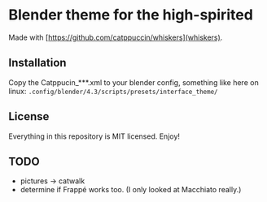 # Blender theme for the high-spirited

Made with [https://github.com/catppuccin/whiskers](whiskers).

## Installation

Copy the Catppucin_***.xml to your blender config, something like here on linux: `.config/blender/4.3/scripts/presets/interface_theme/`

## License

Everything in this repository is MIT licensed. Enjoy!

## TODO

- pictures -> catwalk
- determine if Frappé works too. (I only looked at Macchiato really.)
